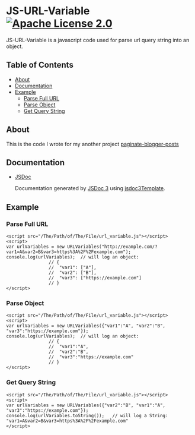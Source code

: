 # JS-URL-Variable	[![Apache License 2.0](http://img.shields.io/badge/license-apache2-red.svg)](http://www.apache.org/licenses/)

JS-URL-Variable is a javascript code used for parse url query string into an object.

## Table of Contents

 - [About](#about)
 - [Documentation](#documentation)
 - [Example](#example)
	 - [Parse Full URL](#parse-full-url)
	 - [Parse Object](#parse-object)
	 - [Get Query String](#get-query-string)


##  About

This is the code I wrote for my another project [paginate-blogger-posts](https://sourceforge.net/p/paginate-blogger-posts/)

## Documentation

- [JSDoc](http://shiyou0130011.github.io/JS-URL-Variable/jsdoc/)
  
  Documentation generated by [JSDoc 3](https://github.com/micmath/jsdoc) using [jsdoc3Template](https://github.com/danyg/jsdoc3Template).

## Example

### Parse Full URL
	
	<script src="/The/Path/of/The/File/url_variable.js"></script>
	<script>
	var urlVariables = new URLVariables("http://example.com/?var1=A&var2=B&var3=https%3A%2F%2Fexample.com");
	console.log(urlVariables);	// will log an object: 
					// {
					//	"var1": ["A"],
					//	"var2": ["B"],
					//	"var3": ["https://example.com"]
					// }
	</script>

### Parse Object

	<script src="/The/Path/of/The/File/url_variable.js"></script>
	<script>
	var urlVariables = new URLVariables({"var1":"A", "var2":"B", "var3":"https://example.com"});
	console.log(urlVariables);	// will log an object: 
					// {
					//	"var1":"A",
					//	"var2":"B",
					//	"var3":"https://example.com"
					// }
	</script>

### Get Query String

	<script src="/The/Path/of/The/File/url_variable.js"></script>
	<script>
	var urlVariables = new URLVariables({"var2":"B", "var1":"A", "var3":"https://example.com"});
	console.log(urlVariables.toString());	// will log a String: "var1=A&var2=B&var3=https%3A%2F%2Fexample.com"
	</script>
	